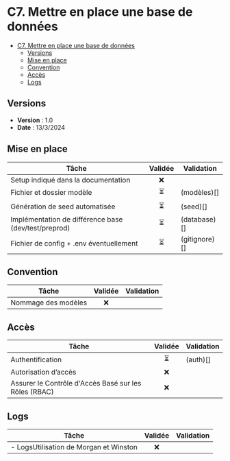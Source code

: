 # C7. Mettre en place une base de données

- [C7. Mettre en place une base de données](#c7-mettre-en-place-une-base-de-données)
  - [Versions](#versions)
  - [Mise en place](#mise-en-place)
  - [Convention](#convention)
  - [Accès](#accès)
  - [Logs](#logs)

## Versions

- **Version** : 1.0
- **Date** : 13/3/2024

## Mise en place

| Tâche                                                | Validée | Validation |
| ---------------------------------------------------- | :-----: | ---------- |
| Setup indiqué dans la documentation                  |   ❌    |            |
| Fichier et dossier modèle                            |   ⏳    |(modèles)[]            |
| Génération de seed automatisée                       |   ⏳    |(seed)[]    |
| Implémentation de différence base (dev/test/preprod) |   ⏳    |(database)[] |
| Fichier de config + .env éventuellement              |   ⏳    |(gitignore)[] |

## Convention

| Tâche               | Validée | Validation |
| ------------------- | :-----: | ---------- |
| Nommage des modèles |   ❌    |            |

## Accès

| Tâche                                                 | Validée | Validation |
| ----------------------------------------------------- | :-----: | ---------- |
| Authentification                                      |    ⏳    |(auth)[]    |
| Autorisation d’accès                                  |   ❌    |            |
| Assurer le Contrôle d'Accès Basé sur les Rôles (RBAC) |   ❌    |            |

## Logs

| Tâche                                  | Validée | Validation |
| -------------------------------------- | :-----: | ---------- |
| - LogsUtilisation de Morgan et Winston |   ❌    |            |
